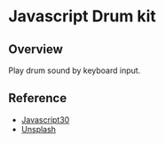 # Javascript Drum kit

## Overview
Play drum sound by keyboard input.

## Reference
- [Javascript30](https://JavaScript30.com)
- [Unsplash](https://unsplash.com/)